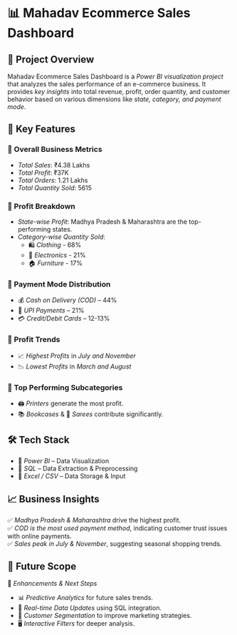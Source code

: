 # 📊 Mahadav Ecommerce Sales Dashboard  

## 📌 Project Overview  
Mahadav Ecommerce Sales Dashboard is a *Power BI visualization project* that analyzes the sales performance of an e-commerce business. It provides *key insights* into total revenue, profit, order quantity, and customer behavior based on various dimensions like *state, category, and payment mode*.  

## 🚀 Key Features  

### 🔹 Overall Business Metrics  
- *Total Sales*: ₹4.38 Lakhs  
- *Total Profit*: ₹37K  
- *Total Orders*: 1.21 Lakhs  
- *Total Quantity Sold*: 5615  

### 🔹 Profit Breakdown  
- *State-wise Profit*: Madhya Pradesh & Maharashtra are the top-performing states.  
- *Category-wise Quantity Sold*:  
  - 🛍 *Clothing* - 68%  
  - 📱 *Electronics* - 21%  
  - 🏠 *Furniture* - 17%  

### 🔹 Payment Mode Distribution  
- 💰 *Cash on Delivery (COD)* – 44%  
- 📲 *UPI Payments* – 21%  
- 💳 *Credit/Debit Cards* – 12-13%  

### 🔹 Profit Trends  
- 📈 *Highest Profits* in *July and November*  
- 📉 *Lowest Profits* in *March and August*  

### 🔹 Top Performing Subcategories  
- 🖨 *Printers* generate the most profit.  
- 📚 *Bookcases* & 👗 *Sarees* contribute significantly.  

## 🛠 Tech Stack  

- 🔹 *Power BI* – Data Visualization  
- 🔹 *SQL* – Data Extraction & Preprocessing  
- 🔹 *Excel / CSV* – Data Storage & Input  

## 📈 Business Insights  

✅ *Madhya Pradesh & Maharashtra* drive the highest profit.  
✅ *COD is the most used payment method*, indicating customer trust issues with online payments.  
✅ *Sales peak in July & November*, suggesting seasonal shopping trends.  

## 📌 Future Scope  

🚀 *Enhancements & Next Steps*  
- 📊 *Predictive Analytics* for future sales trends.  
- 🔄 *Real-time Data Updates* using SQL integration.  
- 🎯 *Customer Segmentation* to improve marketing strategies.  
- 🖥 *Interactive Filters* for deeper analysis.
